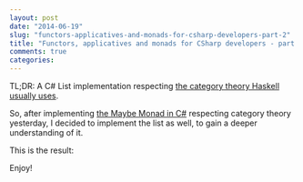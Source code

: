 ```yaml
---
layout: post
date: "2014-06-19"
slug: "functors-applicatives-and-monads-for-csharp-developers-part-2"
title: "Functors, applicatives and monads for CSharp developers - part 2"
comments: true
categories: 
---
```


TL;DR: A C# List implementation respecting [the category theory Haskell usually uses](http://en.wikibooks.org/wiki/Haskell/Category_theory).

So, after implementing [the Maybe Monad in C#](http://tojans.me/blog/2014/06/16/functors-applicatives-and-monads-for-csharp-developers/) respecting category theory yesterday, I decided to implement the list as well, to gain a deeper understanding of it.

This is the result:

<script src="https://gist.github.com/ToJans/9f13a029800df9ce5709.js"></script>

Enjoy!
